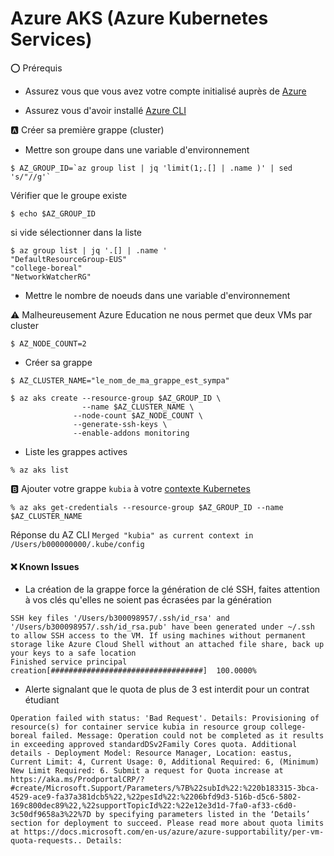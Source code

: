 # Azure AKS (Azure Kubernetes Services)

:o: Prérequis

* Assurez vous que vous avez votre compte initialisé auprès de [Azure](https://github.com/CollegeBoreal/Tutoriels/tree/main/2.MicroServices/4.Cloud/2.Public/2.Azure)

* Assurez vous d'avoir installé [Azure CLI](https://github.com/CollegeBoreal/Tutoriels/tree/main/2.MicroServices/4.Cloud/2.Public/2.Azure/cli)

:a: Créer sa première grappe (cluster)

* Mettre son groupe dans une variable d'environnement

```
$ AZ_GROUP_ID=`az group list | jq 'limit(1;.[] | .name )' | sed 's/"//g'`
```

Vérifier que le groupe existe

```
$ echo $AZ_GROUP_ID
```
si vide sélectionner dans la liste

```
$ az group list | jq '.[] | .name '  
"DefaultResourceGroup-EUS"
"college-boreal"
"NetworkWatcherRG"
```

* Mettre le nombre de noeuds dans une variable d'environnement

:warning: Malheureusement Azure Education ne nous permet que deux VMs par cluster

```
$ AZ_NODE_COUNT=2 
```

* Créer sa grappe

```
$ AZ_CLUSTER_NAME="le_nom_de_ma_grappe_est_sympa" 
```


```
$ az aks create --resource-group $AZ_GROUP_ID \
                --name $AZ_CLUSTER_NAME \
              --node-count $AZ_NODE_COUNT \
              --generate-ssh-keys \
              --enable-addons monitoring 
```

* Liste les grappes actives

```
% az aks list
```


:b: Ajouter votre grappe `kubia` à votre [contexte Kubernetes](https://github.com/CollegeBoreal/Tutoriels/tree/master/2.Virtualisation/3.Orchestration/1.Kubernetes)

```
% az aks get-credentials --resource-group $AZ_GROUP_ID --name $AZ_CLUSTER_NAME       
```
Réponse du AZ CLI
`Merged "kubia" as current context in /Users/b000000000/.kube/config`




#### :x: Known Issues

* La création de la grappe force la génération de clé SSH, faites attention à vos clés qu'elles ne soient pas écrasées par la génération

```
SSH key files '/Users/b300098957/.ssh/id_rsa' and '/Users/b300098957/.ssh/id_rsa.pub' have been generated under ~/.ssh to allow SSH access to the VM. If using machines without permanent storage like Azure Cloud Shell without an attached file share, back up your keys to a safe location
Finished service principal creation[##################################]  100.0000%
```

* Alerte signalant que le quota de plus de 3 est interdit pour un contrat étudiant

`
Operation failed with status: 'Bad Request'. Details: Provisioning of resource(s) for container service kubia in resource group college-boreal failed. Message: Operation could not be completed as it results in exceeding approved standardDSv2Family Cores quota. Additional details - Deployment Model: Resource Manager, Location: eastus, Current Limit: 4, Current Usage: 0, Additional Required: 6, (Minimum) New Limit Required: 6. Submit a request for Quota increase at https://aka.ms/ProdportalCRP/?#create/Microsoft.Support/Parameters/%7B%22subId%22:%220b183315-3bca-4529-ace9-fa37a381dcb5%22,%22pesId%22:%2206bfd9d3-516b-d5c6-5802-169c800dec89%22,%22supportTopicId%22:%22e12e3d1d-7fa0-af33-c6d0-3c50df9658a3%22%7D by specifying parameters listed in the ‘Details’ section for deployment to succeed. Please read more about quota limits at https://docs.microsoft.com/en-us/azure/azure-supportability/per-vm-quota-requests.. Details:
`
